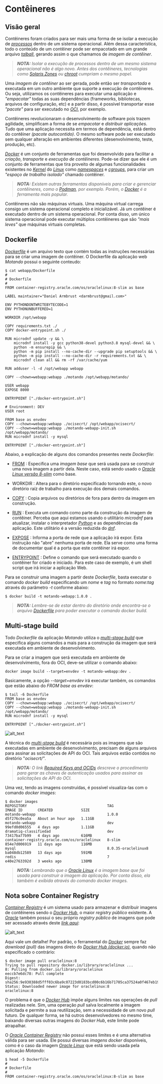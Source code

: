 # Contêineres

## Visão geral

Contêineres foram criados para ser mais uma forma de se isolar a execução de _[processos](https://en.wikipedia.org/wiki/Process_(computing))_ dentro de um sistema operacional. Além dessa característica, todo o conteúdo de um contêiner pode ser empacotado em um grande arquivo _[talball](https://en.wikipedia.org/wiki/Tar_(computing))_, gerando assim o que chamamos de _imagem de contêiner_.

>_**__NOTA:__** Isolar a execução de processos dentro de um mesmo sistema operacional não é algo novo. Antes dos contêineres, tecnologias como [Solaris Zones](https://docs.oracle.com/cd/E18440_01/doc.111/e18415/chapter_zones.htm) ou [chroot](https://en.wikipedia.org/wiki/Chroot) cumpriam o mesmo papel._

Uma _imagem de contêiner_ ao ser gerada, pode então ser _transportada_ e executada em um outro ambiente que suporte a execução de contêineres. Ou seja, utilizamos os contêineres para executar uma aplicação e _"empacotar"_ todas as suas dependências (frameworks, bibliotecas, arquivos de configuração, etc) e a partir disso, é possível transportar esse _"pacote"_ para ser executado no _[OCI](https://www.oracle.com/cloud/)_, por exemplo.

Contêineres revolucionaram o desenvolvimento de software pois trazem agilidade, simplificam a forma de se _empacotar_ e _distribuir aplicações_. Tudo que uma aplicação necessita em termos de dependência, está dentro do contêiner _(pacote autocontido)_. O mesmo software pode ser executado sem qualquer alteração em ambientes diferentes (desenvolvimento, teste, produção, etc).

_[Docker](https://developer.oracle.com/learn/technical-articles/what-is-docker)_ é um conjunto de ferramentas que foi desenvolvido para facilitar a _criação_, _transporte_ e _execução de contêineres_. Pode-se dizer que ele é um conjunto de ferramentas que tira proveito de algumas funcionalidades existentes no _[Kernel](https://en.wikipedia.org/wiki/Linux_kernel)_ do _[Linux](https://www.oracle.com/linux/)_ como _[namespaces](https://en.wikipedia.org/wiki/Linux_namespaces)_ e _[cgroups](https://en.wikipedia.org/wiki/Cgroups)_, para criar um _"espaço de trabalho isolado"_ chamado contêiner. 

>_**__NOTA:__** Existem outras ferramentas disponíveis para criar e gerenciar contêineres, como o [Podman](https://podman.io/), por exemplo. Porém, o [Docker](https://developer.oracle.com/learn/technical-articles/what-is-docker) é a ferramenta mais popular._

Contêineres não são máquinas virtuais. Uma máquina virtual carrega consigo um sistema operacional completo e inicializável. Já um contêiner é executado dentro de um sistema operacional. Por conta disso, um único sistema operacional pode executar múltiplos contêineres que são _"mais leves"_ que máquinas virtuais completas.

## Dockerfile

_[Dockerfile](https://docs.docker.com/engine/reference/builder/)_ é um arquivo texto que contém todas as instruções necessárias para se criar uma imagem de contêiner. O Dockerfile da aplicação web _Motando_ possui o seguinte conteudo:

```
$ cat webapp/Dockerfile
#
# Dockerfile
#
FROM container-registry.oracle.com/os/oraclelinux:8-slim as base

LABEL maintainer="Daniel Armbrust <darmbrust@gmail.com>"

ENV PYTHONDONTWRITEBYTECODE=1
ENV PYTHONUNBUFFERED=1

WORKDIR /opt/webapp

COPY requirements.txt ./
COPY docker-entrypoint.sh ./

RUN microdnf update -y && \
    microdnf install -y gcc python38-devel python3.8 mysql-devel && \
    python -m ensurepip && \
    python -m pip install --no-cache-dir --upgrade pip setuptools && \
    python -m pip install --no-cache-dir -r requirements.txt && \
    microdnf clean all && rm -rf /var/cache/yum

RUN adduser -l -d /opt/webapp webapp

COPY --chown=webapp:webapp ./motando /opt/webapp/motando/

USER webapp
EXPOSE 8000

ENTRYPOINT ["./docker-entrypoint.sh"]

# Environment: DEV
USER root

FROM base as envdev
COPY --chown=webapp:webapp ./ocisecrt/ /opt/webapp/ocisecrt/
COPY --chown=webapp:webapp ./motando-webapp-init.sh /opt/webapp/motando/
RUN microdnf install -y mysql

ENTRYPOINT ["./docker-entrypoint.sh"]
```

Abaixo, a explicação de alguns dos comandos presentes neste _Dockerfile_:

- [FROM](https://docs.docker.com/engine/reference/builder/#from) : Especifica uma _imagem base_ que será usada para se construir uma nova imagem a partir dela. Neste caso, está sendo usado o _[Oracle Linux versão 8-slim](https://container-registry.oracle.com/ords/ocr/ba/os/oraclelinux)_ como base.

- WORKDIR : Altera para o diretório especificado tornando este, o novo diretório raíz de trabalho para execução dos demais comandos. 

- [COPY](https://docs.docker.com/engine/reference/builder/#copy) : Copia arquivos ou diretórios de fora para dentro da imagem em construção.

- [RUN](https://docs.docker.com/engine/reference/builder/#run) : Executa um comando como parte da construção da imagem de contêiner. Perceba que aqui estamos usando o utilitário _microdnf_ para atualizar, instalar o interpretador _[Python](https://developer.oracle.com/languages/python.html)_ e as dependências da aplicação. Este utilitário é a versão reduzida do _[dnf](https://docs.oracle.com/en/learn/use_dnf_on_oracle_8/index.html#introduction)_. 

- [EXPOSE](https://docs.docker.com/engine/reference/builder/#expose) : Informa a porta de rede que a aplicação irá expor. Esta instrução não "abre" nenhuma porta de rede. Ela serve como uma forma de documentar qual é a porta que este contêiner irá expor.

- [ENTRYPOINT](https://docs.docker.com/engine/reference/builder/#entrypoint) : Define o comando que será executado quando o contêiner for criado e iniciado. Para este caso de exemplo, é um shell script que irá iniciar a aplicação Web.

Para se construir uma imagem a partir deste _Dockerfile_, basta executar o comando _docker build_ especificando um _nome_ e _tag_ no formato _nome:tag_ através do parâmetro _-t_ conforme abaixo:

```
$ docker build -t motando-webapp:1.0.0 .
```

>_**__NOTA:__** Lembre-se de estar dentro do diretório onde encontra-se o arquivo [Dockerfile](https://docs.docker.com/engine/reference/builder/) para poder executar o comando docker build._

## Multi-stage build

Todo _Dockerfile_ da aplicação _Motando_ utiliza o _[multi-stage build](https://docs.docker.com/build/building/multi-stage/)_ que especifica alguns comandos a mais para a construção da imagem que será executada em ambiente de desenvolvimento.

Para se criar a imagem que será executada em ambiente de desenvolvimento, fora do OCI, deve-se utilizar o comando abaixo:

```
docker image build --target=envdev -t motando-webapp:dev .
```

Basicamente, a opção _--target=envdev_ irá executar também, os comandos que estão abaixo do _FROM base as envdev_:

```
$ tail -6 Dockerfile
FROM base as envdev
COPY --chown=webapp:webapp ./ocisecrt/ /opt/webapp/ocisecrt/
COPY --chown=webapp:webapp ./motando-webapp-init.sh /opt/webapp/motando/
RUN microdnf install -y mysql

ENTRYPOINT ["./docker-entrypoint.sh"]
```

![alt_text](/githimgs/docker_multi-stage-build.png "Multi-stage build")

A técnica do _[multi-stage build](https://docs.docker.com/build/building/multi-stage/)_ é necessária pois as imagens que são executadas em ambiente de desenvolvimento, precisam de alguns arquivos para assinar as solicitações de API do OCI. Tais arquivos estão contidos no diretório "_ocisecrt/"_. 

>_**__NOTA:__** O link [Required Keys and OCIDs](https://docs.oracle.com/en-us/iaas/Content/API/Concepts/apisigningkey.htm#Required_Keys_and_OCIDs) descreve o procedimento para gerar as chaves de autenticação usados para assinar as solicitações de API do OCI._

Uma vez, tendo as imagens construídas, é possível visualiza-las com o comando _docker images_:

```
$ docker images
REPOSITORY                                     TAG                   IMAGE ID       CREATED             SIZE
motando-webapp                                 1.0.0                 d5f276c0ea5a   About an hour ago   1.11GB
motando-webapp                                 dev                   99efd0d06555   4 days ago          1.11GB
dramatiq-classifiedad                          dev                   73417ba77b99   4 days ago          616MB
container-registry.oracle.com/os/oraclelinux   8-slim                854e7d006919   11 days ago         116MB
mysql                                          8.0.35-oraclelinux8   ba048db12589   13 days ago         591MB
redis                                          7                     e40e2763392d   3 weeks ago         138MB
```

>_**__NOTA:__** Lembrando que o [Oracle Linux](https://container-registry.oracle.com/ords/ocr/ba/os/oraclelinux) é a imagem base que foi usada para construir a imagem da aplicação. Por conta disso, ela também é exibida através do comando docker images._

## Nota sobre Container Registry

_[Container Registry](https://docs.oracle.com/en-us/iaas/Content/Registry/Concepts/registryoverview.htm)_ é um sistema usado para armazenar e distribuir imagens de contêineres sendo o _[Docker Hub](https://hub.docker.com/)_, o maior _registry público_ existente. A _[Oracle](https://www.oracle.com/corporate/)_ também possui o seu próprio _registry público_ de imagens que pode ser acessado através deste _[link aqui](https://container-registry.oracle.com)_:

![alt_text](/githimgs/oracle-container-registry-1.jpg "Oracle Container Registry")

Aqui vale um detalhe! Por padrão, o ferramental do _[Docker](https://developer.oracle.com/learn/technical-articles/what-is-docker)_ sempre faz _download (pull)_ das imagens direto do _[Docker Hub (docker.io)](https://hub.docker.com/)_, quando não especificado o contrário:

```
$ docker image pull oraclelinux:8
Trying to pull repository docker.io/library/oraclelinux ...
8: Pulling from docker.io/library/oraclelinux
eeccb7e6dc78: Pull complete
Digest: sha256:9e930388d5fff03c6ba9c07223d0183bcd00c6b16b71705ca37524a0f467eb19
Status: Downloaded newer image for oraclelinux:8
oraclelinux:8
```

O problema é que o _[Docker Hub](https://hub.docker.com/)_ impõe alguns limites nas operações de _pull_ realizadas nele. Sim, uma operação _pull_ salva localmente a imagem solicitada e permite a sua reutilização, sem a necessidade de um novo _pull_ futuro. De qualquer forma, se há outros desenvolvedores no mesmo time, baixando diversas outras imagens do _Docker Hub_, este limite pode atrapalhar.

O _[Oracle Container Registry](https://container-registry.oracle.com)_ não possui esses limites e é uma alternativa válida para ser usada. Ele possui diversas _imagens docker_ disponíveis, como é o caso da imagem _[Oracle Linux](https://container-registry.oracle.com/ords/ocr/ba/os/oraclelinux)_ que está sendo usada pela  aplicação _Motando_:

```
$ head -5 Dockerfile
#
# Dockerfile
#
FROM container-registry.oracle.com/os/oraclelinux:8-slim as base

```